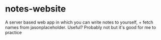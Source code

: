 # notes-website
A server based web app in which you can write notes to yourself, + fetch names from jasonplaceholder. Useful? Probably not but it's good for me to practice
